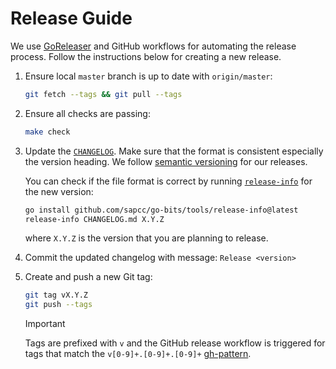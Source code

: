 # Release Guide

We use [GoReleaser][goreleaser] and GitHub workflows for automating the release
process. Follow the instructions below for creating a new release.

1. Ensure local `master` branch is up to date with `origin/master`:

   ```sh
   git fetch --tags && git pull --tags
   ```

2. Ensure all checks are passing:

   ```sh
   make check
   ```

3. Update the [`CHANGELOG`](./CHANGELOG.md).
   Make sure that the format is consistent especially the version heading.
   We follow [semantic versioning][semver] for our releases.

   You can check if the file format is correct by running [`release-info`][release-info] for the new version:

   ```sh
   go install github.com/sapcc/go-bits/tools/release-info@latest
   release-info CHANGELOG.md X.Y.Z
   ```

   where `X.Y.Z` is the version that you are planning to release.

4. Commit the updated changelog with message: `Release <version>`
5. Create and push a new Git tag:

   ```sh
   git tag vX.Y.Z
   git push --tags
   ```

   > [!IMPORTANT]
   > Tags are prefixed with `v` and the GitHub release workflow is triggered for tags that match the `v[0-9]+.[0-9]+.[0-9]+` [gh-pattern].

[release-info]: https://github.com/sapcc/go-bits/tree/master/tools/release-info
[semver]: https://semver.org/spec/v2.0.0.html
[gh-pattern]: https://docs.github.com/en/actions/using-workflows/workflow-syntax-for-github-actions#patterns-to-match-branches-and-tags
[goreleaser]: https://github.com/goreleaser/goreleaser
